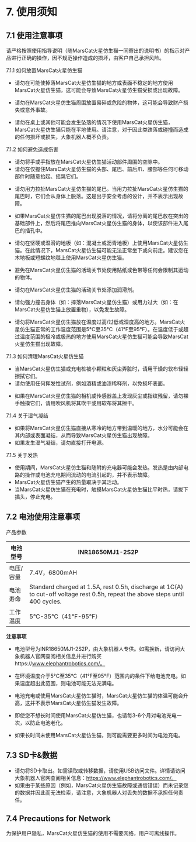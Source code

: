 # 7. 使用须知

## 7.1 使用注意事项

请严格按照使用指导说明（随MarsCat火星仿生猫一同寄出的说明书）的指示对产品进行正确的操作，因不规范操作造成的损坏，由客户自己承担风险。

7.1.1 如何放置MarsCat火星仿生猫

* 请勿在可能使掉落MarsCat火星仿生猫的地方或表面不稳定的地方使用MarsCat火星仿生猫，这可能会导致MarsCat火星仿生猫受损或出现故障。
* 请勿在MarsCat火星仿生猫周围放置易碎或危险的物体，这可能会导致财产损失或意外事故。

* 请勿在桌上或其他可能会发生坠落的情况下使用MarsCat火星仿生猫，MarsCat火星仿生猫只能在平地使用。请注意，对于因此类跌落或碰撞而造成的任何损坏或损失，大象机器人概不负责。

7.1.2 如何避免造成伤害

- 请勿将手或手指放在MarsCat火星仿生猫活动部件周围的空隙中。
- 请勿在仅握住MarsCat火星仿生猫的头部、尾巴、前后爪、腰部等任何可移动部件时随意抬起、摇晃它们。

* 请勿用力拉扯MarsCat火星仿生猫的尾巴。当用力拉扯MarsCat火星仿生猫的尾巴时，它们会从身体上脱落。这是出于安全考虑的设计，并不表示出现故障。
* 如果MarsCat火星仿生猫的尾巴出现脱落的情况，请将分离的尾巴放在突出的基础部件上，然后将尾巴推向MarsCat火星仿生猫的身体，以使该部件进入尾巴的插孔中。

* 请勿在坚硬或湿滑的地板（如：混凝土或沥青地板）上使用MarsCat火星仿生猫。在此情况下，MarsCat火星仿生猫可能无法正常坐下或向前走。建议您在木地板或短螺纹地毯上使用MarsCat火星仿生猫。
* 避免在MarsCat火星仿生猫的活动关节处使用贴纸或色带等任何会限制其运动的物体。

* 请勿在MarsCat火星仿生猫的活动关节处添加润滑剂。
* 请勿强力撞击身体（如：摔落MarsCat火星仿生猫）或用力过大（如：在MarsCat火星仿生猫上放置重物），以免发生故障。

* 请勿将MarsCat火星仿生猫放在温度过高/过低或湿度高的地方。MarsCat火星仿生猫正常的工作温度范围是5°C至35°C（41°F至95°F）。在温度低于或超过温度范围的极冷或极热的地方使用MarsCat火星仿生猫可能会导致MarsCat火星仿生猫出现故障。

7.1.3 如何清理MarsCat火星仿生猫

- 当MarsCat火星仿生猫或充电桩被小颗粒和灰尘弄脏时，请用干燥的软布轻轻擦拭它们。
- 请勿使用任何挥发性试剂，例如酒精或油漆稀释剂，以免损坏表面。

* 如果在MarsCat火星仿生猫的相机或传感器盖上发现灰尘或指纹残留，请勿裸手触摸它们，请用吹风机将其吹干或用软布将其擦干。

7.1.4 关于湿气凝结

- 如果将MarsCat火星仿生猫直接从寒冷的地方带到温暖的地方，水分可能会在其内部或表面凝结，从而导致MarsCat火星仿生猫出现故障。
- 如果发生湿气凝结，请勿直接打开电源。

7.1.5 关于发热

* 使用期间，MarsCat火星仿生猫和随附的充电器可能会发热。发热是由内部电路的操作或电池充电期间流动的电流引起的，并不表示故障。
* MarsCat火星仿生猫产生的热量取决于其活动。
* 当MarsCat火星仿生猫在充电时，触摸MarsCat火星仿生猫比平时热，请拔下插头，停止充电。

## 7.2 电池使用注意事项

产品参数

| 电池型号  | INR18650MJ1-2S2P                                                                                                               |
| --------- | ------------------------------------------------------------------------------------------------------------------------------ |
| 电压/容量 | 7.4V，6800mAH                                                                                                                  |
| 电池寿命  | Standard charged at 1.5A, rest 0.5h, discharge at 1C(A) to cut-off voltage rest 0.5h, repeat the above steps until 400 cycles. |
| 工作温度  | 5°C-35°C（41°F-95°F）                                                                                                      |

**注意事项**

* 电池型号为INR18650MJ1-2S2P，由大象机器人专供。如需换新，请访问大象机器人官网查阅相关信息并进行购买https://www.elephantrobotics.com/。
* 在环境温度介于5°C至35°C（41°F至95°F）范围内的条件下给电池充电。如果温度超出此范围，则电池可能无法充满电。

* 电池充电或使用MarsCat火星仿生猫时，MarsCat火星仿生猫的体温可能会升高，这并不表示MarsCat火星仿生猫发生故障。
* 即使您不想长时间使用MarsCat火星仿生猫，也请每3-6个月对电池充电一次，以防止电池老化。

* 如果长时间未使用MarsCat火星仿生猫，则可能需要更多时间为电池充电。

## 7.3 SD卡&数据

* 请勿将SD卡取出。如需读取或转移数据，请使用USB访问文件。详情请访问大象机器人官网查阅相关信息：https://www.elephantrobotics.com/。
* 如果由于某些原因（例如，MarsCat火星仿生猫故障或通信错误）而未记录您的数据并因此而无法检索，请注意，大象机器人对丢失的数据不承担任何责任。

## **7.4 Precautions for Network**

为保护用户隐私，MarsCat火星仿生猫的使用不需要网络，用户可离线操作。
